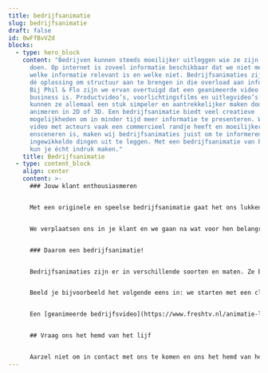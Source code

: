 ```yaml
---
title: bedrijfsanimatie
slug: bedrijfsanimatie
draft: false
id: 0wFfBvVZd
blocks:
  - type: hero_block
    content: "Bedrijven kunnen steeds moeilijker uitleggen wie ze zijn en wat ze
      doen. Op internet is zoveel informatie beschikbaar dat we niet meer weten
      welke informatie relevant is en welke niet. Bedrijfsanimaties zijn daarom
      dé oplossing om structuur aan te brengen in die overload aan informatie.
      Bij Phil & Flo zijn we ervan overtuigd dat een geanimeerde video serious
      business is. Productvideo’s, voorlichtingsfilms en uitlegvideo’s: we
      kunnen ze allemaal een stuk simpeler en aantrekkelijker maken door ze te
      animeren in 2D of 3D. Een bedrijfsanimatie biedt veel creatieve
      mogelijkheden om in minder tijd meer informatie te presenteren. Waar een
      video met acteurs vaak een commercieel randje heeft en moeilijker te
      ensceneren is, maken wij bedrijfsanimaties juist om te informeren en meer
      ingewikkelde dingen uit te leggen. Met een bedrijfsanimatie van Phil & Flo
      kun je écht indruk maken."
    title: Bedrijfsanimatie
  - type: content_block
    align: center
    content: >-
      ### Jouw klant enthousiasmeren


      Met een originele en speelse bedrijfsanimatie gaat het ons lukken om jouw bedrijf of product stevig(er) in de markt te zetten én maken we je klanten enthousiast. Een [corporate video](https://www.freshtv.nl/corporate-video/) laat namelijk zien dat je creatief bent en met je tijd meegaat. Eerst kijken we wat je doel en wie je doelgroep is. Wat wil je precies bereiken met je animatie? En met wie communiceren we dan? Waar heeft je klant behoefte aan en wat vinden zij leuk? Bij Phil & Flo gebruiken we hier geen moeilijke modellen voor, daarentegen: we zijn processen juist aan het vereenvoudigen.


      We verplaatsen ons in je klant en we gaan na wat voor hen belangrijk is. **Het draait immers niet om jou, maar om de klant die koning is**. En jouw bedrijf of product is de oplossing. Een bedrijfsanimatie biedt ook de mogelijkheid om gemakkelijk je huisstijl te verwerken. Klanten zullen namelijk bepaalde kleuren of karakters associëren met je organisatie. Onze bedrijfsanimaties zijn verrassend, concreet en speels. Hoe duidelijker en aantrekkelijker het verhaal, hoe makkelijker voor jouw doelgroep.


      ### Daarom een bedrijfsanimatie!


      Bedrijfsanimaties zijn er in verschillende soorten en maten. Ze bieden je de mogelijkheid om productvoordelen écht tot leven te brengen. In een animatie kun je jouw verhaal hardop vertellen omdat je niet passief bezig bent met het vastleggen van evenementen met een camera.


      Beeld je bijvoorbeeld het volgende eens in: we starten met een close-up van jouw (hoofd)kantoor waar je medewerkers keihard aan het werk zijn. Vervolgens zoomen we uit om het hele gebouw te kunnen zien en dan schieten we omhoog de lucht in voor een totaalperspectief.


      Een [geanimeerde bedrijfsvideo](https://www.freshtv.nl/animatie-laten-maken/) maakt het eenvoudig om alles in perspectief te plaatsen. Phil & Flo laat niet los. Voorafgaand aan het produceren van je bedrijfsanimatie denken we mee met hoe we jouw video goed vindbaar kunnen maken. Je wilt natuurlijk dat zoveel mogelijk mensen jouw bedrijfsanimatie zien.


      ## Vraag ons het hemd van het lijf


      Aarzel niet om in contact met ons te komen en ons het hemd van het lijf te vragen over een bedrijfsanimatie. We hebben de oplossing voor jou communicatievraagstuk!
---
```

